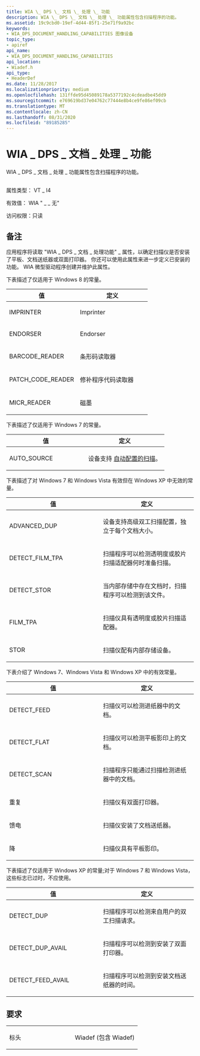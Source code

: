 ```yaml
---
title: WIA \_ DPS \_ 文档 \_ 处理 \_ 功能
description: WIA \_ DPS \_ 文档 \_ 处理 \_ 功能属性包含扫描程序的功能。
ms.assetid: 19c9cbd0-19ef-4d44-85f1-25e71f9a92bc
keywords:
- WIA_DPS_DOCUMENT_HANDLING_CAPABILITIES 图像设备
topic_type:
- apiref
api_name:
- WIA_DPS_DOCUMENT_HANDLING_CAPABILITIES
api_location:
- Wiadef.h
api_type:
- HeaderDef
ms.date: 11/28/2017
ms.localizationpriority: medium
ms.openlocfilehash: 131ffde95d45089178a5377192c4cdeadbe45dd9
ms.sourcegitcommit: e769619bd37e04762c77444e8b4ce9fe86ef09cb
ms.translationtype: MT
ms.contentlocale: zh-CN
ms.lasthandoff: 08/31/2020
ms.locfileid: "89185285"
---
```

# <a name="wia_dps_document_handling_capabilities"></a>WIA \_ DPS \_ 文档 \_ 处理 \_ 功能


WIA \_ DPS \_ 文档 \_ 处理 \_ 功能属性包含扫描程序的功能。

## <span id="ddk_wia_dps_document_handling_capabilities_si"></span><span id="DDK_WIA_DPS_DOCUMENT_HANDLING_CAPABILITIES_SI"></span>


属性类型： VT \_ I4

有效值： WIA " \_ \_ 无"

访问权限：只读

<a name="remarks"></a>备注
-------

应用程序将读取 "WIA \_ DPS \_ 文档 \_ 处理功能" \_ 属性，以确定扫描仪是否安装了平板、文档送纸器或双面打印器。 你还可以使用此属性来进一步定义已安装的功能。 WIA 微型驱动程序创建并维护此属性。

下表描述了仅适用于 Windows 8 的常量。

<table>
<colgroup>
<col width="50%" />
<col width="50%" />
</colgroup>
<thead>
<tr class="header">
<th>值</th>
<th>定义</th>
</tr>
</thead>
<tbody>
<tr class="odd">
<td><p>IMPRINTER</p></td>
<td><p>Imprinter</p></td>
</tr>
<tr class="even">
<td><p>ENDORSER</p></td>
<td><p>Endorser</p></td>
</tr>
<tr class="odd">
<td><p>BARCODE_READER</p></td>
<td><p>条形码读取器</p></td>
</tr>
<tr class="even">
<td><p>PATCH_CODE_READER</p></td>
<td><p>修补程序代码读取器</p></td>
</tr>
<tr class="odd">
<td><p>MICR_READER</p></td>
<td><p>磁墨</p></td>
</tr>
</tbody>
</table>

 

下表描述了仅适用于 Windows 7 的常量。

<table>
<colgroup>
<col width="50%" />
<col width="50%" />
</colgroup>
<thead>
<tr class="header">
<th>值</th>
<th>定义</th>
</tr>
</thead>
<tbody>
<tr class="odd">
<td><p>AUTO_SOURCE</p></td>
<td><p>设备支持 <a href="https://docs.microsoft.com/windows-hardware/drivers/image/auto-configured-scanning" data-raw-source="[auto-configured scanning](./auto-configured-scanning.md)">自动配置的扫描</a>。</p></td>
</tr>
</tbody>
</table>

 

下表描述了对 Windows 7 和 Windows Vista 有效但在 Windows XP 中无效的常量。

<table>
<colgroup>
<col width="50%" />
<col width="50%" />
</colgroup>
<thead>
<tr class="header">
<th>值</th>
<th>定义</th>
</tr>
</thead>
<tbody>
<tr class="odd">
<td><p>ADVANCED_DUP</p></td>
<td><p>设备支持高级双工扫描配置，独立于每个文档大小。</p></td>
</tr>
<tr class="even">
<td><p>DETECT_FILM_TPA</p></td>
<td><p>扫描程序可以检测透明度或胶片扫描适配器何时准备扫描。</p></td>
</tr>
<tr class="odd">
<td><p>DETECT_STOR</p></td>
<td><p>当内部存储中存在文档时，扫描程序可以检测到该文件。</p></td>
</tr>
<tr class="even">
<td><p>FILM_TPA</p></td>
<td><p>扫描仪具有透明度或胶片扫描适配器。</p></td>
</tr>
<tr class="odd">
<td><p>STOR</p></td>
<td><p>扫描仪配有内部存储设备。</p></td>
</tr>
</tbody>
</table>

 

下表介绍了 Windows 7、Windows Vista 和 Windows XP 中的有效常量。

<table>
<colgroup>
<col width="50%" />
<col width="50%" />
</colgroup>
<thead>
<tr class="header">
<th>值</th>
<th>定义</th>
</tr>
</thead>
<tbody>
<tr class="odd">
<td><p>DETECT_FEED</p></td>
<td><p>扫描仪可以检测进纸器中的文档。</p></td>
</tr>
<tr class="even">
<td><p>DETECT_FLAT</p></td>
<td><p>扫描仪可以检测平板影印上的文档。</p></td>
</tr>
<tr class="odd">
<td><p>DETECT_SCAN</p></td>
<td><p>扫描程序只能通过扫描检测进纸器中的文档。</p></td>
</tr>
<tr class="even">
<td><p>重复</p></td>
<td><p>扫描仪有双面打印器。</p></td>
</tr>
<tr class="odd">
<td><p>馈电</p></td>
<td><p>扫描仪安装了文档送纸器。</p></td>
</tr>
<tr class="even">
<td><p>降</p></td>
<td><p>扫描仪具有平板影印。</p></td>
</tr>
</tbody>
</table>

 

下表描述了仅适用于 Windows XP 的常量;对于 Windows 7 和 Windows Vista，这些标志已过时，不应使用。

<table>
<colgroup>
<col width="50%" />
<col width="50%" />
</colgroup>
<thead>
<tr class="header">
<th>值</th>
<th>定义</th>
</tr>
</thead>
<tbody>
<tr class="odd">
<td><p>DETECT_DUP</p></td>
<td><p>扫描程序可以检测来自用户的双工扫描请求。</p></td>
</tr>
<tr class="even">
<td><p>DETECT_DUP_AVAIL</p></td>
<td><p>扫描程序可以检测到安装了双面打印器。</p></td>
</tr>
<tr class="odd">
<td><p>DETECT_FEED_AVAIL</p></td>
<td><p>扫描程序可以检测到安装文档送纸器的时间。</p></td>
</tr>
</tbody>
</table>

 

<a name="requirements"></a>要求
------------

<table>
<colgroup>
<col width="50%" />
<col width="50%" />
</colgroup>
<tbody>
<tr class="odd">
<td><p>标头</p></td>
<td>Wiadef (包含 Wiadef) </td>
</tr>
</tbody>
</table>

 


